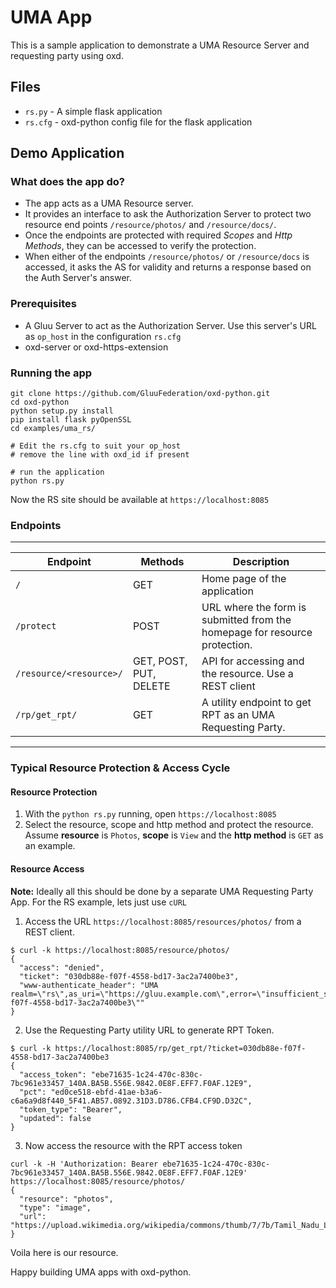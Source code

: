 # UMA App

This is a sample application to demonstrate a UMA Resource Server
and requesting party using oxd.

## Files

* `rs.py` - A simple flask application
* `rs.cfg` - oxd-python config file for the flask application

## Demo Application

### What does the app do?

* The app acts as a UMA Resource server.
* It provides an interface to ask the Authorization Server to
protect two resource end points `/resource/photos/` and `/resource/docs/`.
* Once the endpoints are protected with required *Scopes* and *Http Methods*, they can be accessed to verify the protection.
* When either of the endpoints `/resource/photos/` or `/resource/docs` is accessed, it asks the AS for validity and returns a response based on the Auth Server's answer.

### Prerequisites

* A Gluu Server to act as the Authorization Server. Use this server's URL
as `op_host` in the configuration `rs.cfg`
* oxd-server or oxd-https-extension

### Running the app

```
git clone https://github.com/GluuFederation/oxd-python.git
cd oxd-python
python setup.py install
pip install flask pyOpenSSL
cd examples/uma_rs/

# Edit the rs.cfg to suit your op_host
# remove the line with oxd_id if present

# run the application
python rs.py
```

Now the RS site should be available at `https://localhost:8085`

### Endpoints

-----------------------------------------------------
|  Endpoint  | Methods           | Description      |
|------------|-------------------|------------------|
| `/`        | GET               | Home page of the application |
| `/protect` | POST              | URL where the form is submitted from the homepage for resource protection. |
| `/resource/<resource>/` | GET, POST, PUT, DELETE | API for accessing and the resource. Use a REST client |
| `/rp/get_rpt/`| GET            | A utility endpoint to get RPT as an UMA Requesting Party. |
-------------------------------------------------------------


### Typical Resource Protection & Access Cycle

#### Resource Protection

1. With the `python rs.py` running, open `https://localhost:8085`
2. Select the resource, scope and http method and protect the resource.
   Assume **resource** is `Photos`, **scope** is `View` and the **http method** is `GET` as an example.

#### Resource Access

**Note:** Ideally all this should be done by a separate UMA Requesting Party App. For the RS example, lets just use `cURL`

1. Access the URL `https://localhost:8085/resources/photos/` from a REST client.
```
$ curl -k https://localhost:8085/resource/photos/
{
  "access": "denied",
  "ticket": "030db88e-f07f-4558-bd17-3ac2a7400be3",
  "www-authenticate_header": "UMA realm=\"rs\",as_uri=\"https://gluu.example.com\",error=\"insufficient_scope\",ticket=\"030db88e-f07f-4558-bd17-3ac2a7400be3\""
}
```
2. Use the Requesting Party utility URL to generate RPT Token.
```
$ curl -k https://localhost:8085/rp/get_rpt/?ticket=030db88e-f07f-4558-bd17-3ac2a7400be3
{
  "access_token": "ebe71635-1c24-470c-830c-7bc961e33457_140A.BA5B.556E.9842.0E8F.EFF7.F0AF.12E9",
  "pct": "ed0ce518-ebfd-41ae-b3a6-c6a6a9d8f440_5F41.AB57.0892.31D3.D786.CFB4.CF9D.D32C",
  "token_type": "Bearer",
  "updated": false
}
```
3. Now access the resource with the RPT access token
```
curl -k -H 'Authorization: Bearer ebe71635-1c24-470c-830c-7bc961e33457_140A.BA5B.556E.9842.0E8F.EFF7.F0AF.12E9' https://localhost:8085/resource/photos/
{
  "resource": "photos",
  "type": "image",
  "url": "https://upload.wikimedia.org/wikipedia/commons/thumb/7/7b/Tamil_Nadu_Literacy_Map_2011.png"
}
```
Voila here is our resource.

Happy building UMA apps with oxd-python.